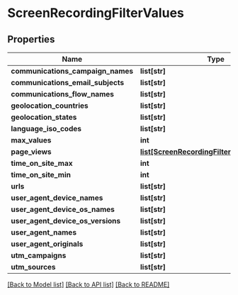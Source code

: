 # ScreenRecordingFilterValues

## Properties
Name | Type | Description | Notes
------------ | ------------- | ------------- | -------------
**communications_campaign_names** | **list[str]** |  | [optional] 
**communications_email_subjects** | **list[str]** |  | [optional] 
**communications_flow_names** | **list[str]** |  | [optional] 
**geolocation_countries** | **list[str]** |  | [optional] 
**geolocation_states** | **list[str]** |  | [optional] 
**language_iso_codes** | **list[str]** |  | [optional] 
**max_values** | **int** |  | [optional] 
**page_views** | [**list[ScreenRecordingFilterValuesPageView]**](ScreenRecordingFilterValuesPageView.md) |  | [optional] 
**time_on_site_max** | **int** |  | [optional] 
**time_on_site_min** | **int** |  | [optional] 
**urls** | **list[str]** |  | [optional] 
**user_agent_device_names** | **list[str]** |  | [optional] 
**user_agent_device_os_names** | **list[str]** |  | [optional] 
**user_agent_device_os_versions** | **list[str]** |  | [optional] 
**user_agent_names** | **list[str]** |  | [optional] 
**user_agent_originals** | **list[str]** |  | [optional] 
**utm_campaigns** | **list[str]** |  | [optional] 
**utm_sources** | **list[str]** |  | [optional] 

[[Back to Model list]](../README.md#documentation-for-models) [[Back to API list]](../README.md#documentation-for-api-endpoints) [[Back to README]](../README.md)


